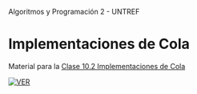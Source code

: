 
Algoritmos y Programación 2 - UNTREF

# Implementaciones de Cola

Material para la [Clase 10.2 Implementaciones de Cola](https://youtu.be/XkMDI_nTnuU)

[![VER](https://img.youtube.com/vi/XkMDI_nTnuU/0.jpg)](https://www.youtube.com/watch?v=XkMDI_nTnuU)
